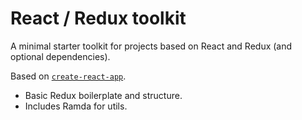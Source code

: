 # React / Redux toolkit

A minimal starter toolkit for projects based on React and Redux (and optional dependencies).

Based on [`create-react-app`](https://github.com/facebookincubator/create-react-app).

- Basic Redux boilerplate and structure.
- Includes Ramda for utils.
